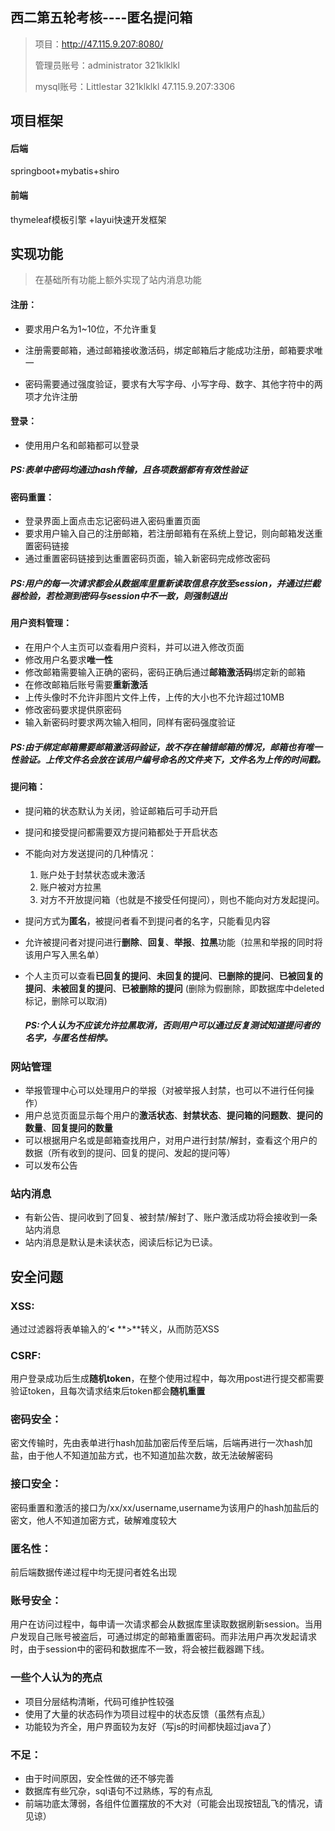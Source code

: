 ## 西二第五轮考核----匿名提问箱

> 项目：http://47.115.9.207:8080/  
>
> 管理员账号：administrator  321klklkl
>
> mysql账号：Littlestar  321klklkl  47.115.9.207:3306

## 项目框架

#### 后端

springboot+mybatis+shiro

#### 前端

thymeleaf模板引擎 +layui快速开发框架



## 实现功能

> 在基础所有功能上额外实现了站内消息功能

#### **注册：**

- 要求用户名为1~10位，不允许重复

- 注册需要邮箱，通过邮箱接收激活码，绑定邮箱后才能成功注册，邮箱要求唯一

- 密码需要通过强度验证，要求有大写字母、小写字母、数字、其他字符中的两项才允许注册

#### 登录：

- 使用用户名和邮箱都可以登录

##### PS:表单中密码均通过hash传输，且各项数据都有有效性验证



#### 密码重置：

- 登录界面上面点击忘记密码进入密码重置页面
- 要求用户输入自己的注册邮箱，若注册邮箱有在系统上登记，则向邮箱发送重置密码链接
- 通过重置密码链接到达重置密码页面，输入新密码完成修改密码

##### PS:用户的每一次请求都会从数据库里重新读取信息存放至session，并通过拦截器检验，若检测到密码与session中不一致，则强制退出

#### 用户资料管理：

- 在用户个人主页可以查看用户资料，并可以进入修改页面
- 修改用户名要求**唯一性**
- 修改邮箱需要输入正确的密码，密码正确后通过**邮箱激活码**绑定新的邮箱
- 在修改邮箱后账号需要**重新激活**
- 上传头像时不允许非图片文件上传，上传的大小也不允许超过10MB
- 修改密码要求提供原密码
- 输入新密码时要求两次输入相同，同样有密码强度验证

##### PS:由于绑定邮箱需要邮箱激活码验证，故不存在输错邮箱的情况，邮箱也有唯一性验证。上传文件名会放在该用户编号命名的文件夹下，文件名为上传的时间戳。

#### 提问箱：

- 提问箱的状态默认为关闭，验证邮箱后可手动开启

- 提问和接受提问都需要双方提问箱都处于开启状态

- 不能向对方发送提问的几种情况：

  1. 账户处于封禁状态或未激活
  2. 账户被对方拉黑
  3. 对方不开放提问箱（也就是不接受任何提问），则也不能向对方发起提问。

- 提问方式为**匿名**，被提问者看不到提问者的名字，只能看见内容

- 允许被提问者对提问进行**删除**、**回复**、**举报**、**拉黑**功能（拉黑和举报的同时将该用户写入黑名单）

- 个人主页可以查看**已回复的提问**、**未回复的提问**、**已删除的提问**、**已被回复的提问**、**未被回复的提问**、**已被删除的提问** (删除为假删除，即数据库中deleted标记，删除可以取消)

  

  ##### PS:个人认为不应该允许拉黑取消，否则用户可以通过反复测试知道提问者的名字，与匿名性相悖。

### 网站管理

- 举报管理中心可以处理用户的举报（对被举报人封禁，也可以不进行任何操作）
- 用户总览页面显示每个用户的**激活状态**、**封禁状态**、**提问箱的问题数**、**提问的数量**、**回复提问的数量**
- 可以根据用户名或是邮箱查找用户，对用户进行封禁/解封，查看这个用户的数据（所有收到的提问、回复的提问、发起的提问等）
- 可以发布公告

### 站内消息

- 有新公告、提问收到了回复、被封禁/解封了、账户激活成功将会接收到一条站内消息
- 站内消息是默认是未读状态，阅读后标记为已读。

### 





## 安全问题

### XSS:

通过过滤器将表单输入的‘**<**   **>**转义，从而防范XSS

### CSRF:

用户登录成功后生成**随机token**，在整个使用过程中，每次用post进行提交都需要验证token，且每次请求结束后token都会**随机重置**

### 密码安全：

密文传输时，先由表单进行hash加盐加密后传至后端，后端再进行一次hash加盐，由于他人不知道加盐方式，也不知道加盐次数，故无法破解密码

### 接口安全：

密码重置和激活的接口为/xx/xx/username,username为该用户的hash加盐后的密文，他人不知道加密方式，破解难度较大

### 匿名性：

前后端数据传递过程中均无提问者姓名出现

### 账号安全：

用户在访问过程中，每申请一次请求都会从数据库里读取数据刷新session。当用户发现自己账号被盗后，可通过绑定的邮箱重置密码。而非法用户再次发起请求时，由于session中的密码和数据库不一致，将会被拦截器踢下线。



### 一些个人认为的亮点

- 项目分层结构清晰，代码可维护性较强
- 使用了大量的状态码作为项目过程中的状态反馈（虽然有点乱）
- 功能较为齐全，用户界面较为友好（写js的时间都快超过java了）



### 不足：

- 由于时间原因，安全性做的还不够完善
- 数据库有些冗杂，sql语句不过熟练，写的有点乱
- 前端功底太薄弱，各组件位置摆放的不大对（可能会出现按钮乱飞的情况，请见谅）
